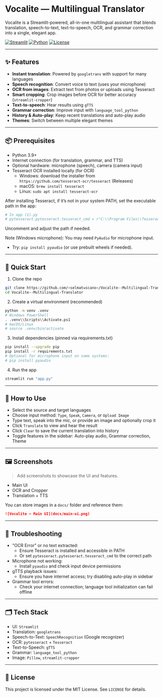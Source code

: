 # Vocalite — Multilingual Translator

Vocalite is a Streamlit-powered, all-in-one multilingual assistant that blends translation, speech-to-text, text-to-speech, OCR, and grammar correction into a single, elegant app.

[![Streamlit](https://img.shields.io/badge/Built%20with-Streamlit-ff4b4b?logo=streamlit&logoColor=white)](https://streamlit.io) [![Python](https://img.shields.io/badge/Python-3.9%2B-3776AB?logo=python&logoColor=white)](https://www.python.org/) [![License](https://img.shields.io/badge/License-MIT-2ea44f)](LICENSE)

---

## ✨ Features
- **Instant translation**: Powered by `googletrans` with support for many languages
- **Speech recognition**: Convert voice to text (uses your microphone)
- **OCR from images**: Extract text from photos or uploads using Tesseract
- **Smart cropping**: Crop images before OCR for better accuracy (`streamlit-cropper`)
- **Text-to-speech**: Hear results using `gTTS`
- **Grammar correction**: Improve input with `language_tool_python`
- **History & Auto-play**: Keep recent translations and auto-play audio
- **Themes**: Switch between multiple elegant themes

---

## 📦 Prerequisites
- Python 3.9+
- Internet connection (for translation, grammar, and TTS)
- Optional hardware: microphone (speech), camera (camera input)
- Tesseract OCR installed locally (for OCR)
  - Windows: download the installer from `https://github.com/tesseract-ocr/tesseract` (Releases)
  - macOS: `brew install tesseract`
  - Linux: `sudo apt install tesseract-ocr`

After installing Tesseract, if it’s not in your system PATH, set the executable path in the app:
```python
# In app (1).py
# pytesseract.pytesseract.tesseract_cmd = r"C:\\Program Files\\Tesseract-OCR\\tesseract.exe"
```
Uncomment and adjust the path if needed.

Note (Windows microphone): You may need `PyAudio` for microphone input.
- Try: `pip install pyaudio` (or use prebuilt wheels if needed).

---

## 🚀 Quick Start
1) Clone the repo
```bash
git clone https://github.com/<selmatuscano>/Vocalite--Multilingual-Translator.git
cd Vocalite--Multilingual-Translator
```

2) Create a virtual environment (recommended)
```bash
python -m venv .venv
# Windows PowerShell
. .venv\\Scripts\\Activate.ps1
# macOS/Linux
# source .venv/bin/activate
```

3) Install dependencies (pinned via requirements.txt)
```bash
pip install --upgrade pip
pip install -r requirements.txt
# Optional for microphone input on some systems:
# pip install pyaudio
```

4) Run the app
```bash
streamlit run "app.py"
```

---

## 🧭 How to Use
- Select the source and target languages
- Choose input method: `Type`, `Speak`, `Camera`, or `Upload Image`
- Type text, speak into the mic, or provide an image and optionally crop it
- Click `Translate` to view and hear the result
- Click `Clear` to save the current translation into history
- Toggle features in the sidebar: Auto-play audio, Grammar correction, Theme

---

## 🖼 Screenshots
> Add screenshots to showcase the UI and features.

- Main UI
- OCR and Cropper
- Translation + TTS

You can store images in a `docs/` folder and reference them:
```markdown
![Vocalite — Main UI](docs/main-ui.png)
```

---

## 🔧 Troubleshooting
- "OCR Error" or no text extracted:
  - Ensure Tesseract is installed and accessible in PATH
  - Or set `pytesseract.pytesseract.tesseract_cmd` to the correct path
- Microphone not working:
  - Install `pyaudio` and check input device permissions
- gTTS playback issues:
  - Ensure you have internet access; try disabling auto-play in sidebar
- Grammar tool errors:
  - Check your internet connection; language tool initialization can fail offline

---

## 🗂 Tech Stack
- UI: `Streamlit`
- Translation: `googletrans`
- Speech-to-Text: `SpeechRecognition` (Google recognizer)
- OCR: `pytesseract` + `Tesseract`
- Text-to-Speech: `gTTS`
- Grammar: `language_tool_python`
- Image: `Pillow`, `streamlit-cropper`

---

## 📜 License
This project is licensed under the MIT License. See `LICENSE` for details.
